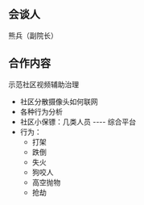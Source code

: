 ## 会谈人
熊兵（副院长）

## 合作内容
示范社区视频辅助治理
- 社区分散摄像头如何联网
- 各种行为分析
- 社区小保镖：几类人员 ---- 综合平台
- 行为：
	- 打架
	- 跌倒
	- 失火
	- 狗咬人
	- 高空抛物
	- 抢劫
	